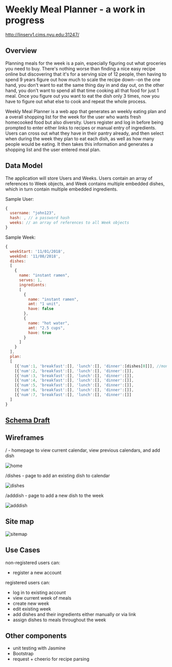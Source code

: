 # Weekly Meal Planner - a work in progress
http://linserv1.cims.nyu.edu:31247/

## Overview
Planning meals for the week is a pain, especially figuring out what groceries you need to buy. There's nothing worse than finding a nice easy recipe online but discovering that it's for a serving size of 12 people, then having to spend 9 years figure out how much to scale the recipe down--on the one hand, you don't want to eat the same thing day in and day out, on the other hand, you don't want to spend all that time cooking all that food for just 1 meal. Once you figure out you want to eat the dish only 3 times, now you have to figure out what else to cook and repeat the whole process.

Weekly Meal Planner is a web app that generates an weekly eating plan and a overall shopping list for the week for the user who wants fresh homecooked food but also diversity. Users register and log in before being prompted to enter either links to recipes or manual entry of ingredients. Users can cross out what they have in their pantry already, and then select when during the week they plan to eat each dish, as well as how many people would be eating. It then takes this information and generates a shopping list and the user entered meal plan.

## Data Model
The application will store Users and Weeks. Users contain an array of references to Week objects, and Week contains multiple embedded dishes, which in turn contain multiple embedded ingredients.

Sample User:
```javascript
{
  username: "john123",
  hash: , // a password hash
  weeks: // an array of references to all Week objects
}
```
Sample Week:
```javascript
{
  weekStart: '11/01/2018',
  weekEnd: '11/08/2018',
  dishes: 
  [
    {
      name: "instant ramen",
      serves: 1,
      ingredients:
      [
        {
          name: "instant ramen",
          amt: "1 unit",
          have: false
        },
        {
          name: "hot water",
          amt: "2.5 cups",
          have: true
        }
      ]
    }
  ],
  plan: 
  [
    [{'num':1, 'breakfast':[], 'lunch':[], 'dinner':[dishes[0]]], //monday -> dinner of instant ramen
    [{'num':2, 'breakfast':[], 'lunch':[], 'dinner':[]], 
    [{'num':3, 'breakfast':[], 'lunch':[], 'dinner':[]],
    [{'num':4, 'breakfast':[], 'lunch':[], 'dinner':[]],
    [{'num':5, 'breakfast':[], 'lunch':[], 'dinner':[]],
    [{'num':6, 'breakfast':[], 'lunch':[], 'dinner':[]],
    [{'num':7, 'breakfast':[], 'lunch':[], 'dinner':[]]
  ]
}
```  
## [Schema Draft](src/db.js)

## Wireframes

/ - homepage to view current calendar, view previous calendars, and add dish

![home](documentation/home.png)

/dishes - page to add an existing dish to calendar

![dishes](documentation/dishes.png)

/adddish - page to add a new dish to the week

![adddish](documentation/adddish.png)


## Site map

![sitemap](documentation/site-map.png)

## Use Cases
non-registered users can:
  - register a new account

registered users can:
  - log in to existing account
  - view current week of meals
  - create new week
  - edit existing week
  - add dishes and their ingredients either manually or via link
  - assign dishes to meals throughout the week

## Other components
- unit testing with Jasmine
- Bootstrap
- request + cheerio for recipe parsing
